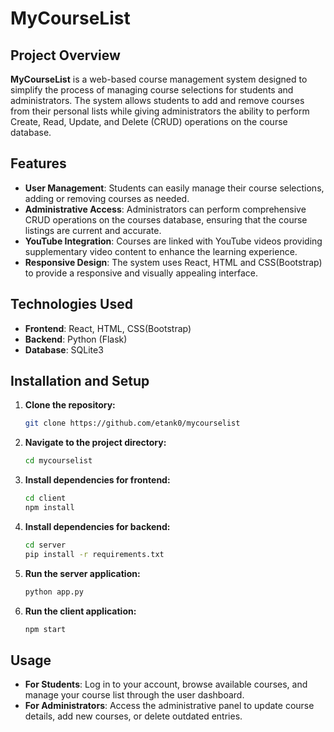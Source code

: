 
# MyCourseList

## Project Overview

**MyCourseList** is a web-based course management system designed to simplify the process of managing course selections for students and administrators. The system allows students to add and remove courses from their personal lists while giving administrators the ability to perform Create, Read, Update, and Delete (CRUD) operations on the course database.

## Features

- **User Management**: Students can easily manage their course selections, adding or removing courses as needed.
- **Administrative Access**: Administrators can perform comprehensive CRUD operations on the courses database, ensuring that the course listings are current and accurate.
- **YouTube Integration**: Courses are linked with YouTube videos providing supplementary video content to enhance the learning experience.
- **Responsive Design**: The system uses React, HTML and CSS(Bootstrap) to provide a responsive and visually appealing interface.

## Technologies Used

- **Frontend**: React, HTML, CSS(Bootstrap)
- **Backend**: Python (Flask)
- **Database**: SQLite3

## Installation and Setup

1. **Clone the repository:**
   ```bash
   git clone https://github.com/etank0/mycourselist
   ```

2. **Navigate to the project directory:**
   ```bash
   cd mycourselist
   ```

3. **Install dependencies for frontend:**
   ```bash
   cd client
   npm install
   ```

4. **Install dependencies for backend:**
   ```bash
   cd server
   pip install -r requirements.txt
   ```

5. **Run the server application:**
   ```bash
   python app.py
   ```

6. **Run the client application:**
   ```bash
   npm start
   ```

## Usage

- **For Students**: Log in to your account, browse available courses, and manage your course list through the user dashboard.
- **For Administrators**: Access the administrative panel to update course details, add new courses, or delete outdated entries.
